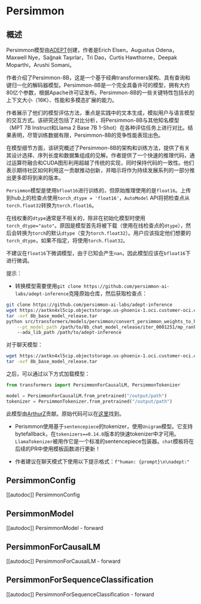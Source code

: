 <!--
版权所有2023年HuggingFace团队保留。

根据Apache许可证第2.0版（“许可证”）授权；除非符合许可证的规定，否则不得使用此文件。您可以在以下网址获得许可证的副本：

http://www.apache.org/licenses/LICENSE-2.0

除非适用法律要求或书面同意，根据许可证分发的软件是“按原样”分发的，不提供任何明示或暗示的保证或条件。请参阅许可证获取具体的语言许可及限制。

注意，此文件是Markdown格式，但包含了特定的语法，以用于我们的文档构建器（类似于MDX），可能在你的Markdown查看器中无法正确显示。

-->

# Persimmon

## 概述

Persimmon模型由[ADEPT](https://www.adept.ai/blog/persimmon-8b)创建，作者是Erich Elsen，Augustus Odena，Maxwell Nye，Sağnak Taşırlar，Tri Dao，Curtis Hawthorne，Deepak Moparthi，Arushi Somani。

作者介绍了Persimmon-8B，这是一个基于经典transformers架构、具有查询和键归一化的解码器模型。Persimmon-8B是一个完全具备许可的模型，拥有大约80亿个参数，根据Apache许可证发布。Persimmon-8B的一些关键特性包括长的上下文大小（16K）、性能和多模态扩展的能力。

作者展示了他们的模型评估方法，重点是实践中的文本生成，模拟用户与语言模型的交互方式。该研究还包括了对比分析，将Persimmon-8B与其他知名模型（MPT 7B Instruct和Llama 2 Base 7B 1-Shot）在各种评估任务上进行对比。结果表明，尽管训练数据有限，Persimmon-8B的竞争性能表现出色。

在模型细节方面，该研究概述了Persimmon-8B的架构和训练方法，提供了有关其设计选择、序列长度和数据集组成的见解。作者提供了一个快速的推理代码，通过运算符融合和CUDA图形利用超越了传统的实现，同时保持代码的一致性。他们表示期待社区如何利用这一贡献推动创新，并暗示将作为持续发展系列的一部分推出更多即将到来的版本。

<Tip warning={true}>

`Persimmon`模型是使用`bfloat16`进行训练的，但原始推理使用的是`float16`。上传到hub上的检查点使用`torch_dtype = 'float16'`，`AutoModel` API将把检查点从`torch.float32`转换为`torch.float16`。

在线权重的`dtype`通常是不相关的，除非在初始化模型时使用`torch_dtype="auto"`。原因是模型首先将被下载（使用在线检查点的`dtype`），然后会转换为`torch`的默认`dtype`（变为`torch.float32`）。用户应该指定他们想要的`torch_dtype`，如果不指定，将使用`torch.float32`。

不建议在`float16`下微调模型，由于已知会产生`nan`，因此模型应该在`bfloat16`下进行微调。

</Tip>

提示：

- 转换模型需要使用`git clone https://github.com/persimmon-ai-labs/adept-inference`克隆原始仓库，然后获取检查点：

```bash
git clone https://github.com/persimmon-ai-labs/adept-inference
wget https://axtkn4xl5cip.objectstorage.us-phoenix-1.oci.customer-oci.com/n/axtkn4xl5cip/b/adept-public-data/o/8b_base_model_release.tar
tar -xvf 8b_base_model_release.tar
python src/transformers/models/persimmon/convert_persimmon_weights_to_hf.py  --input_dir /path/to/downloaded/persimmon/weights/ --output_dir /output/path \
    --pt_model_path /path/to/8b_chat_model_release/iter_0001251/mp_rank_00/model_optim_rng.pt
    --ada_lib_path /path/to/adept-inference
```

对于聊天模型：
```bash
wget https://axtkn4xl5cip.objectstorage.us-phoenix-1.oci.customer-oci.com/n/axtkn4xl5cip/b/adept-public-data/o/8b_chat_model_release.tar
tar -xvf 8b_base_model_release.tar
```

之后，可以通过以下方式加载模型：

```py
from transformers import PersimmonForCausalLM, PersimmonTokenizer

model = PersimmonForCausalLM.from_pretrained("/output/path")
tokenizer = PersimmonTokenizer.from_pretrained("/output/path")
```

此模型由[ArthurZ](https://huggingface.co/ArthurZ)贡献。原始代码可以在[这里](https://github.com/persimmon-ai-labs/adept-inference)找到。

- Perismmon使用基于`sentencepiece`的tokenizer，使用`Unigram`模型。它支持bytefallback，在`tokenizers==0.14.0`版本的快速tokenizer中才可用。
`LlamaTokenizer`被用作它是一个标准的sentencepiece包装器。`chat`模板将在后续的PR中使用模板函数进行更新！

- 作者建议在聊天模式下使用以下提示格式：`f"human: {prompt}\n\nadept:"`

## PersimmonConfig

[[autodoc]] PersimmonConfig

## PersimmonModel

[[autodoc]] PersimmonModel
    - forward

## PersimmonForCausalLM

[[autodoc]] PersimmonForCausalLM
    - forward

## PersimmonForSequenceClassification

[[autodoc]] PersimmonForSequenceClassification
    - forward